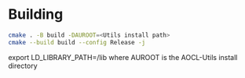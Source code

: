 # Building

```sh
cmake . -B build -DAUROOT=<Utils install path>
cmake --build build --config Release -j
```
export LD_LIBRARY_PATH=<Utilst install path>/lib
where AUROOT is the AOCL-Utils install directory
